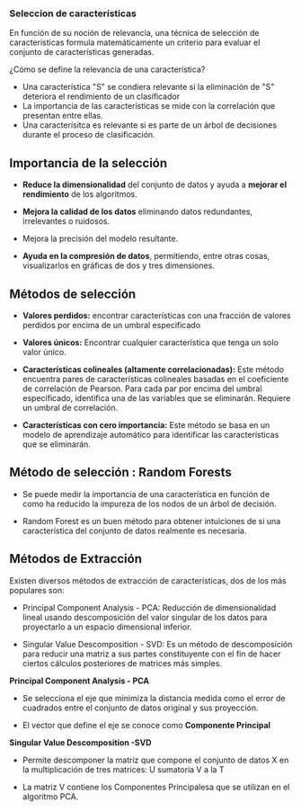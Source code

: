 ### Seleccion de características

En función de su noción de relevancia, una técnica de selección de características formula matemáticamente un criterio para evaluar el conjunto de características generadas.

¿Cómo se define la relevancia de una característica?

- Una característica "S" se condiera relevante si la eliminación de "S" deteriora el rendimiento de un clasificador
- La importancia de las características se mide con la correlación que presentan entre ellas.
- Una caracterísitca es relevante si es parte de un árbol de decisiones durante el proceso de clasificación.

## Importancia de la selección 

- __Reduce la dimensionalidad__ del conjunto de datos y ayuda a __mejorar el rendimiento__ de los algoritmos.

- __Mejora la calidad de los datos__ eliminando datos redundantes, irrelevantes o ruidosos.

- Mejora la precisión del modelo resultante.

- __Ayuda en la compresión de datos__, permitiendo, entre otras cosas, visualizarlos en gráficas de dos y tres dimensiones.

## Métodos de selección

- __Valores perdidos:__ encontrar características con una fracción de valores perdidos por encima de un umbral especificado

- __Valores únicos:__ Encontrar cualquier característica que tenga un solo valor único.

- __Características colineales (altamente correlacionadas):__ Este método encuentra pares de características colineales basadas en el coeficiente de correlación de Pearson. Para cada par por encima del umbral especificado, identifica una de las variables que se eliminarán. Requiere un umbral de correlación.

- __Características con cero importancia:__ Este método se basa en un modelo de aprendizaje automático para identificar las características que se eliminarán.

## Método de selección : Random Forests

- Se puede medir la importancia de una característica en función de como ha reducido la impureza de los nodos de un árbol de decisión.

- Random Forest es un buen método para obtener intuiciones de si una característica del conjunto de datos realmente es necesaria.

## Métodos de Extracción

Existen diversos métodos de extracción de características, dos de los más populares son:

- Principal Component Analysis - PCA: Reducción de dimensionalidad lineal usando descomposición del valor singular de los datos para proyectarlo a un espacio dimensional inferior.

- Singular Value Descomposition - SVD: Es un método de descomposición para reducir una matriz a sus partes constituyente con el fin de hacer ciertos cálculos posteriores de matrices más simples.

__Principal Component Analysis - PCA__

- Se selecciona el eje que minimiza la distancia medida como el error de cuadrados entre el conjunto de datos original y sus proyección.

- El vector que define el eje se conoce como __Componente Principal__


__Singular Value Descomposition -SVD__

- Permite descomponer la matriz que compone el conjunto de datos X en la multiplicación de tres matrices: U sumatoria V a la T

- La matriz V contiene los Componentes Principalesa que se utilizan en el algoritmo PCA.







